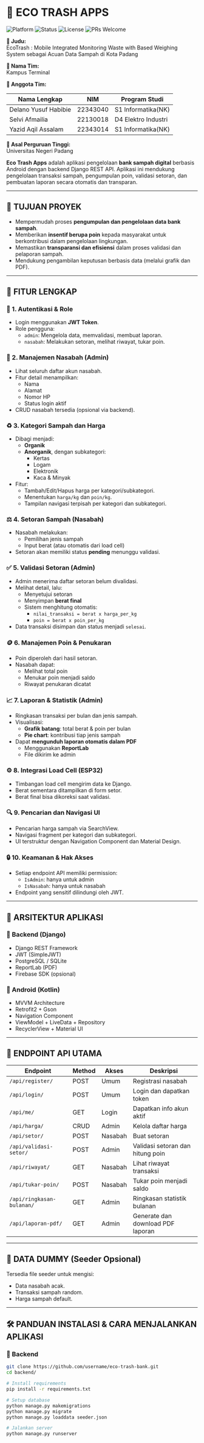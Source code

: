 # 🌿 ECO TRASH APPS

![Platform](https://img.shields.io/badge/platform-Android%20%26%20Django-blue)
![Status](https://img.shields.io/badge/status-Aktif%20%26%20Berkembang-success)
![License](https://img.shields.io/badge/license-MIT-green)
![PRs Welcome](https://img.shields.io/badge/contributions-welcome-brightgreen)

**📌 Judu:**  
EcoTrash : Mobile Integrated Monitoring Waste with Based Weighing System sebagai Acuan Data Sampah di Kota Padang

**👥 Nama Tim:**  
Kampus Terminal

**👤 Anggota Tim:**

| Nama Lengkap         | NIM              | Program Studi             |
|----------------------|------------------|---------------------------|
| Delano Yusuf Habibie | 22343040         | S1 Informatika(NK)        |
| Selvi Afmailia       | 22130018         | D4 Elektro Industri       |
| Yazid Aqil Assalam   | 22343014         | S1 Informatika(NK)        |

**🏫 Asal Perguruan Tinggi:**  
Universitas Negeri Padang

**Eco Trash Apps** adalah aplikasi pengelolaan **bank sampah digital** berbasis Android dengan backend Django REST API. Aplikasi ini mendukung pengelolaan transaksi sampah, pengumpulan poin, validasi setoran, dan pembuatan laporan secara otomatis dan transparan.

---

## 🎯 TUJUAN PROYEK

- Mempermudah proses **pengumpulan dan pengelolaan data bank sampah**.
- Memberikan **insentif berupa poin** kepada masyarakat untuk berkontribusi dalam pengelolaan lingkungan.
- Memastikan **transparansi dan efisiensi** dalam proses validasi dan pelaporan sampah.
- Mendukung pengambilan keputusan berbasis data (melalui grafik dan PDF).

---

## 🧩 FITUR LENGKAP

### 🔐 1. Autentikasi & Role
- Login menggunakan **JWT Token**.
- Role pengguna:
  - `admin`: Mengelola data, memvalidasi, membuat laporan.
  - `nasabah`: Melakukan setoran, melihat riwayat, tukar poin.

### 👤 2. Manajemen Nasabah (Admin)
- Lihat seluruh daftar akun nasabah.
- Fitur detail menampilkan:
  - Nama
  - Alamat
  - Nomor HP
  - Status login aktif
- CRUD nasabah tersedia (opsional via backend).

### ♻️ 3. Kategori Sampah dan Harga
- Dibagi menjadi:
  - **Organik**
  - **Anorganik**, dengan subkategori:
    - Kertas
    - Logam
    - Elektronik
    - Kaca & Minyak
- Fitur:
  - Tambah/Edit/Hapus harga per kategori/subkategori.
  - Menentukan `harga/kg` dan `poin/kg`.
  - Tampilan navigasi terpisah per kategori dan subkategori.

### ⚖️ 4. Setoran Sampah (Nasabah)
- Nasabah melakukan:
  - Pemilihan jenis sampah
  - Input berat (atau otomatis dari load cell)
- Setoran akan memiliki status **pending** menunggu validasi.

### ✅ 5. Validasi Setoran (Admin)
- Admin menerima daftar setoran belum divalidasi.
- Melihat detail, lalu:
  - Menyetujui setoran
  - Menyimpan **berat final**
  - Sistem menghitung otomatis:
    - `nilai_transaksi = berat x harga_per_kg`
    - `poin = berat x poin_per_kg`
- Data transaksi disimpan dan status menjadi `selesai`.

### 🪙 6. Manajemen Poin & Penukaran
- Poin diperoleh dari hasil setoran.
- Nasabah dapat:
  - Melihat total poin
  - Menukar poin menjadi saldo
  - Riwayat penukaran dicatat

### 📈 7. Laporan & Statistik (Admin)
- Ringkasan transaksi per bulan dan jenis sampah.
- Visualisasi:
  - **Grafik batang**: total berat & poin per bulan
  - **Pie chart**: kontribusi tiap jenis sampah
- Dapat **mengunduh laporan otomatis dalam PDF**
  - Menggunakan **ReportLab**
  - File dikirim ke admin

### ⚙️ 8. Integrasi Load Cell (ESP32)
- Timbangan load cell mengirim data ke Django.
- Berat sementara ditampilkan di form setor.
- Berat final bisa dikoreksi saat validasi.

### 🔍 9. Pencarian dan Navigasi UI
- Pencarian harga sampah via SearchView.
- Navigasi fragment per kategori dan subkategori.
- UI terstruktur dengan Navigation Component dan Material Design.

### 🔒 10. Keamanan & Hak Akses
- Setiap endpoint API memiliki permission:
  - `IsAdmin`: hanya untuk admin
  - `IsNasabah`: hanya untuk nasabah
- Endpoint yang sensitif dilindungi oleh JWT.

---

## 🧠 ARSITEKTUR APLIKASI

### 🔧 Backend (Django)
- Django REST Framework
- JWT (SimpleJWT)
- PostgreSQL / SQLite
- ReportLab (PDF)
- Firebase SDK (opsional)

### 📱 Android (Kotlin)
- MVVM Architecture
- Retrofit2 + Gson
- Navigation Component
- ViewModel + LiveData + Repository
- RecyclerView + Material UI

---

## 🔗 ENDPOINT API UTAMA

| Endpoint                  | Method | Akses     | Deskripsi                           |
|--------------------------|--------|-----------|-------------------------------------|
| `/api/register/`         | POST   | Umum      | Registrasi nasabah                  |
| `/api/login/`            | POST   | Umum      | Login dan dapatkan token            |
| `/api/me/`               | GET    | Login     | Dapatkan info akun aktif            |
| `/api/harga/`            | CRUD   | Admin     | Kelola daftar harga                 |
| `/api/setor/`            | POST   | Nasabah   | Buat setoran                        |
| `/api/validasi-setor/`   | POST   | Admin     | Validasi setoran dan hitung poin   |
| `/api/riwayat/`          | GET    | Nasabah   | Lihat riwayat transaksi             |
| `/api/tukar-poin/`       | POST   | Nasabah   | Tukar poin menjadi saldo            |
| `/api/ringkasan-bulanan/`| GET    | Admin     | Ringkasan statistik bulanan         |
| `/api/laporan-pdf/`      | GET    | Admin     | Generate dan download PDF laporan  |

---

## 🧪 DATA DUMMY (Seeder Opsional)
Tersedia file seeder untuk mengisi:
- Data nasabah acak.
- Transaksi sampah random.
- Harga sampah default.

---

## 🛠️ PANDUAN INSTALASI & CARA MENJALANKAN APLIKASI

### 🔧 Backend
```bash
git clone https://github.com/username/eco-trash-bank.git
cd backend/

# Install requirements
pip install -r requirements.txt

# Setup database
python manage.py makemigrations
python manage.py migrate
python manage.py loaddata seeder.json

# Jalankan server
python manage.py runserver
